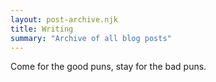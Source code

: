 ```yaml
---
layout: post-archive.njk
title: Writing
summary: "Archive of all blog posts"
---
```


Come for the good puns, stay for the bad puns.
